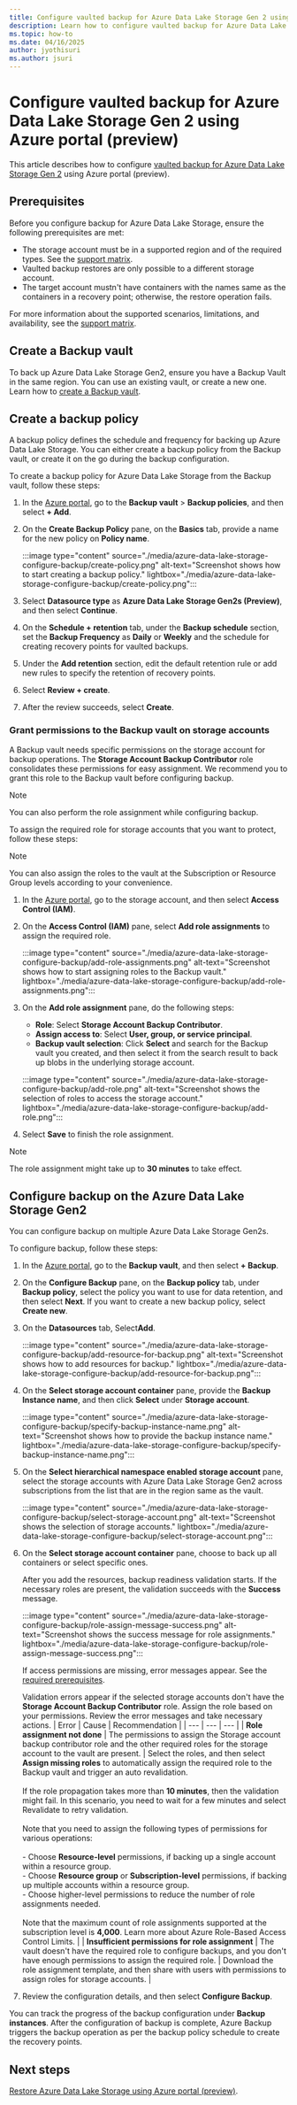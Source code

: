 ```yaml
---
title: Configure vaulted backup for Azure Data Lake Storage Gen 2 using Azure portal (preview)
description: Learn how to configure vaulted backup for Azure Data Lake Storage Gen 2 using Azure portal.
ms.topic: how-to
ms.date: 04/16/2025
author: jyothisuri
ms.author: jsuri
---
```


# Configure vaulted backup for Azure Data Lake Storage Gen 2 using Azure portal (preview)

This article describes how to configure [vaulted backup for Azure Data Lake Storage Gen 2](azure-data-lake-storage-backup-overview.md) using Azure portal (preview).

## Prerequisites

Before you configure backup for Azure Data Lake Storage, ensure the following prerequisites are met:

- The storage account must be in a supported region and of the required types. See the [support matrix](azure-data-lake-storage-backup-support-matrix.md).
- Vaulted backup restores are only possible to a different storage account.
- The target account mustn't have containers with the  names same as the containers in a recovery point; otherwise, the restore operation fails.

For more information about the supported scenarios, limitations, and availability, see the [support matrix](azure-data-lake-storage-backup-support-matrix.md).

## Create a Backup vault

To back up Azure Data Lake Storage Gen2, ensure you have a Backup Vault in the same region. You can use an existing vault, or create a new one. Learn how to [create a Backup vault](create-manage-backup-vault.md#create-backup-vault).

## Create a backup policy

A backup policy defines the schedule and frequency for backing up Azure Data Lake Storage. You can either create a backup policy from the Backup vault, or create it on the go during the backup configuration.

To create a backup policy for Azure Data Lake Storage from the Backup vault, follow these steps:

1. In the [Azure portal](https://portal.azure.com/), go to the **Backup vault** > **Backup policies**, and then select **+ Add**.
1. On the **Create Backup Policy** pane, on the **Basics** tab, provide a name for the new policy on **Policy name**.

   :::image type="content" source="./media/azure-data-lake-storage-configure-backup/create-policy.png" alt-text="Screenshot shows how to start creating a backup policy." lightbox="./media/azure-data-lake-storage-configure-backup/create-policy.png":::

1. Select **Datasource type** as **Azure Data Lake Storage Gen2s (Preview)**, and then select **Continue**.
1. On the **Schedule + retention** tab, under the **Backup schedule** section, set the **Backup Frequency** as **Daily** or **Weekly** and the schedule for creating recovery points for vaulted backups.
1. Under the **Add retention** section, edit the default retention rule or add new rules to specify the retention of recovery points.
1. Select **Review + create**.
1. After the review succeeds, select **Create**.

### Grant permissions to the Backup vault on storage accounts

A Backup vault needs specific permissions on the storage account for backup operations. The **Storage Account Backup Contributor** role consolidates these permissions for easy assignment. We recommend you to grant this role to the Backup vault before configuring backup.

>[!Note]
>You can also perform the role assignment while configuring backup.

To assign the required role for storage accounts that you want to protect, follow these steps:

>[!Note]
>You can also assign the roles to the vault at the Subscription or Resource Group levels according to your convenience.

1. In the [Azure portal](https://portal.azure.com/), go to the storage account, and then select **Access Control (IAM)**.
1. On the **Access Control (IAM)** pane, select **Add role assignments** to assign the required role.

   :::image type="content" source="./media/azure-data-lake-storage-configure-backup/add-role-assignments.png" alt-text="Screenshot shows how to start assigning roles to the Backup vault." lightbox="./media/azure-data-lake-storage-configure-backup/add-role-assignments.png":::

1. On the **Add role assignment** pane, do the following steps:

   - **Role**: Select **Storage Account Backup Contributor**.
   - **Assign access to**: Select **User, group, or service principal**.
   - **Backup vault selection**: Click **Select** and search for the Backup vault you created, and then select it from the search result to back up blobs in the underlying storage account.

   :::image type="content" source="./media/azure-data-lake-storage-configure-backup/add-role.png" alt-text="Screenshot shows the selection of roles to access the storage account." lightbox="./media/azure-data-lake-storage-configure-backup/add-role.png":::

1. Select **Save** to finish the role assignment.
 
>[!Note]
> The role assignment might take up to **30 minutes** to take effect.

## Configure backup on the Azure Data Lake Storage Gen2

You can configure backup on multiple Azure Data Lake Storage Gen2s.

To configure backup, follow these steps:

1. In the [Azure portal](https://portal.azure.com/), go to the **Backup vault**, and then select **+ Backup**. 
1. On the **Configure Backup** pane, on the **Backup policy** tab, under **Backup policy**, select the policy you want to use for data retention, and then select **Next**.
   If you want to create a new backup policy, select **Create new**.
 
1. On the **Datasources** tab, Select**Add**. 

   :::image type="content" source="./media/azure-data-lake-storage-configure-backup/add-resource-for-backup.png" alt-text="Screenshot shows how to add resources for backup." lightbox="./media/azure-data-lake-storage-configure-backup/add-resource-for-backup.png":::

1. On the **Select storage account container** pane, provide the **Backup Instance name**, and then click **Select** under **Storage account**.

   :::image type="content" source="./media/azure-data-lake-storage-configure-backup/specify-backup-instance-name.png" alt-text="Screenshot shows how to provide the backup instance name." lightbox="./media/azure-data-lake-storage-configure-backup/specify-backup-instance-name.png":::

1. On the **Select hierarchical namespace enabled storage account** pane, select the storage accounts with Azure Data Lake Storage Gen2 across subscriptions from the list that are in the region same as the vault.

   :::image type="content" source="./media/azure-data-lake-storage-configure-backup/select-storage-account.png" alt-text="Screenshot shows the selection of storage accounts." lightbox="./media/azure-data-lake-storage-configure-backup/select-storage-account.png":::

1. On the **Select storage account container** pane, choose to back up all containers or select specific ones.

   After you add the resources, backup readiness validation starts. If the necessary roles are present, the  validation succeeds with the **Success** message.

   :::image type="content" source="./media/azure-data-lake-storage-configure-backup/role-assign-message-success.png" alt-text="Screenshot shows the success message for role assignments." lightbox="./media/azure-data-lake-storage-configure-backup/role-assign-message-success.png":::

   If access permissions are missing, error messages appear. See the [required prerequisites](#prerequisites).

   Validation errors appear if the selected storage accounts don't have the **Storage Account Backup Contributor** role. Assign the role based on your permissions. Review the error messages and take necessary actions.
   | Error | Cause | Recommendation |
   | --- | --- | --- |
   | **Role assignment not done** | The permissions to assign the Storage account backup contributor role and the other required roles for the storage account to the vault are present. | Select the roles, and then select **Assign missing roles** to automatically assign the required role to the Backup vault and trigger an auto revalidation. <br><br> If the role propagation takes more than **10 minutes**, then the validation might fail. In this scenario, you need to wait for a few minutes and select Revalidate to retry validation. <br><br> Note that  you need to assign the following types of permissions for various operations: <br><br> - Choose **Resource-level** permissions, if backing up a single account within a resource group. <br> - Choose **Resource group** or **Subscription-level** permissions, if backing up multiple accounts within a resource group. <br> - Choose higher-level permissions to reduce the number of role assignments needed. <br><br> Note that the maximum count of role assignments supported at the subscription level is **4,000**. Learn more about Azure Role-Based Access Control Limits. |
   | **Insufficient permissions for role assignment** | The vault doesn't have the required role to configure backups, and you don't have enough permissions to assign the required role. | Download the role assignment template, and then share with users with permissions to assign roles for storage accounts. |
 
1. Review the configuration details, and then select **Configure Backup**.

You can track the progress of the backup configuration under **Backup instances**. After the configuration of backup is complete, Azure Backup triggers the backup operation as per the backup policy schedule to create the recovery points.

## Next steps

[Restore Azure Data Lake Storage using Azure portal (preview)](azure-data-lake-storage-restore.md).
 


